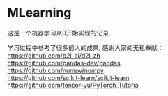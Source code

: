 # MLearning

这是一个机器学习从0开始实现的记录

学习过程中参考了很多前人的成果, 感谢大家的无私奉献：  
https://github.com/d2l-ai/d2l-zh  
https://github.com/pandas-dev/pandas  
https://github.com/numpy/numpy  
https://github.com/scikit-learn/scikit-learn  
https://github.com/tensor-yu/PyTorch_Tutorial  
